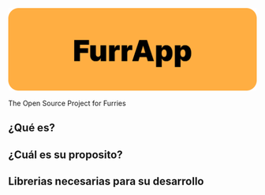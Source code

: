 <img src="https://github.com/FurrApp/.github/blob/bb66b51ca06d370e6997b826a611ff2d59cbe26e/profile/img/cover-2.png" />

The Open Source Project for Furries

## ¿Qué es?
## ¿Cuál es su proposito?
## Librerias necesarias para su desarrollo
